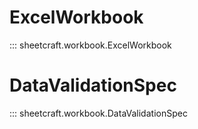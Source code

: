 # ExcelWorkbook

::: sheetcraft.workbook.ExcelWorkbook

# DataValidationSpec

::: sheetcraft.workbook.DataValidationSpec